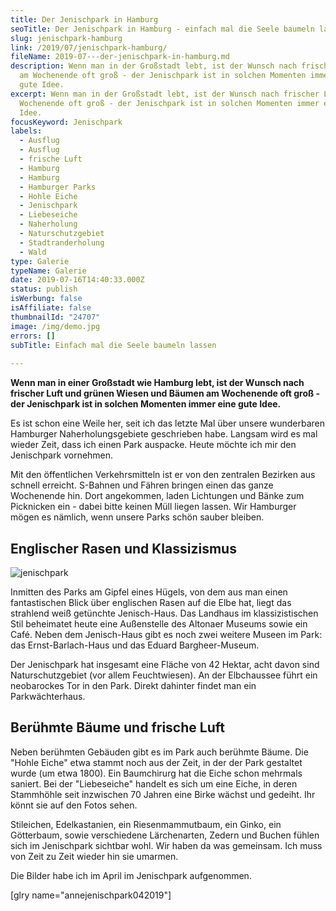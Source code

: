 ```yaml
---
title: Der Jenischpark in Hamburg
seoTitle: Der Jenischpark in Hamburg - einfach mal die Seele baumeln lassen
slug: jenischpark-hamburg
link: /2019/07/jenischpark-hamburg/
fileName: 2019-07---der-jenischpark-in-hamburg.md
description: Wenn man in der Großstadt lebt, ist der Wunsch nach frischer Luft
  am Wochenende oft groß - der Jenischpark ist in solchen Momenten immer eine
  gute Idee.
excerpt: Wenn man in der Großstadt lebt, ist der Wunsch nach frischer Luft am
  Wochenende oft groß - der Jenischpark ist in solchen Momenten immer eine gute
  Idee.
focusKeyword: Jenischpark
labels:
  - Ausflug
  - Ausflug
  - frische Luft
  - Hamburg
  - Hamburg
  - Hamburger Parks
  - Hohle Eiche
  - Jenischpark
  - Liebeseiche
  - Naherholung
  - Naturschutzgebiet
  - Stadtranderholung
  - Wald
type: Galerie
typeName: Galerie
date: 2019-07-16T14:40:33.000Z
status: publish
isWerbung: false
isAffiliate: false
thumbnailId: "24707"
image: /img/demo.jpg
errors: []
subTitle: Einfach mal die Seele baumeln lassen
  
---
```


**Wenn man in einer Großstadt wie Hamburg lebt, ist der Wunsch nach frischer
Luft und grünen Wiesen und Bäumen am Wochenende oft groß - der Jenischpark ist
in solchen Momenten immer eine gute Idee.**

Es ist schon eine Weile her, seit ich das letzte Mal über unsere wunderbaren
Hamburger Naherholungsgebiete geschrieben habe. Langsam wird es mal wieder Zeit,
dass ich einen Park auspacke. Heute möchte ich mir den Jenischpark vornehmen.

Mit den öffentlichen Verkehrsmitteln ist er von den zentralen Bezirken aus
schnell erreicht. S-Bahnen und Fähren bringen einen das ganze Wochenende hin.
Dort angekommen, laden Lichtungen und Bänke zum Picknicken ein - dabei bitte
keinen Müll liegen lassen. Wir Hamburger mögen es nämlich, wenn unsere Parks
schön sauber bleiben.

## Englischer Rasen und Klassizismus

![jenischpark](http://cardamonchai.com/wp-content/uploads/2019/07/2019-04-27-jenisch-park-10-400x533.jpg)

Inmitten des Parks am Gipfel eines Hügels, von dem aus man einen fantastischen
Blick über englischen Rasen auf die Elbe hat, liegt das strahlend weiß getünchte
Jenisch-Haus. Das Landhaus im klassizistischen Stil beheimatet heute eine
Außenstelle des Altonaer Museums sowie ein Café. Neben dem Jenisch-Haus gibt es
noch zwei weitere Museen im Park: das Ernst-Barlach-Haus und das Eduard
Bargheer-Museum.

Der Jenischpark hat insgesamt eine Fläche von 42 Hektar, acht davon sind
Naturschutzgebiet (vor allem Feuchtwiesen). An der Elbchaussee führt ein
neobarockes Tor in den Park. Direkt dahinter findet man ein Parkwächterhaus.

## Berühmte Bäume und frische Luft

Neben berühmten Gebäuden gibt es im Park auch berühmte Bäume. Die "Hohle Eiche"
etwa stammt noch aus der Zeit, in der der Park gestaltet wurde (um etwa 1800).
Ein Baumchirurg hat die Eiche schon mehrmals saniert. Bei der "Liebeseiche"
handelt es sich um eine Eiche, in deren Stammhöhle seit inzwischen 70 Jahren
eine Birke wächst und gedeiht. Ihr könnt sie auf den Fotos sehen.

Stileichen, Edelkastanien, ein Riesenmammutbaum, ein Ginko, ein Götterbaum,
sowie verschiedene Lärchenarten, Zedern und Buchen fühlen sich im Jenischpark
sichtbar wohl. Wir haben da was gemeinsam. Ich muss von Zeit zu Zeit wieder hin
sie umarmen.

Die Bilder habe ich im April im Jenischpark aufgenommen.

[glry name="annejenischpark042019"]

  